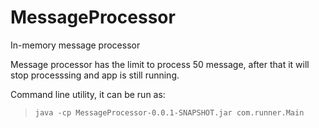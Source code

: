 # MessageProcessor
In-memory message processor

Message processor has the limit to process 50 message, after that it will stop processsing and app is still running.

Command line utility, it can be run as:
> `java -cp MessageProcessor-0.0.1-SNAPSHOT.jar com.runner.Main`
